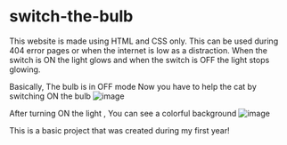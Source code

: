 # switch-the-bulb
This website is made using HTML and CSS only. This can be used during 404 error pages or when the internet is low as a distraction. When the switch is ON the light glows and when the switch is OFF the light stops glowing.

Basically, The bulb is in OFF mode
Now you have to help the cat by switching ON the bulb
![image](https://user-images.githubusercontent.com/110754843/210195511-e5157480-bbcc-421c-a502-cd5c5a847191.png)

After turning ON the light , You can see a colorful background
![image](https://user-images.githubusercontent.com/110754843/210195638-bb733525-688a-4dc2-9ef4-47e2cc2be9a7.png)

This is a basic project that was created during my first year!
